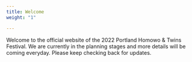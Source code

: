 ```yaml
---
title: Welcome
weight: "1"

---
```

Welcome to the official website of the 2022 Portland Homowo & Twins Festival. We are currently in the planning stages and more details will be coming everyday. Please keep checking back for updates.
